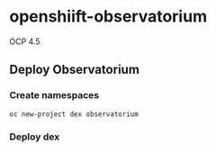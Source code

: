 # openshiift-observatorium

OCP 4.5


## Deploy Observatorium

### Create namespaces

    oc new-project dex observatorium
    
### Deploy dex
